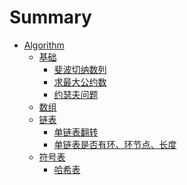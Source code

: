 # Summary

* [Algorithm](algorithm/index.md)
    * [基础](algorithm/basic/index.md)
        * [斐波切纳数列](algorithm/basic/fibonacci.md)
        * [求最大公约数](algorithm/basic/gongyueshu.md)
        * [约瑟夫问题](algorithm/basic/yuesefu.md)
    * [数组](algorithm/array/index.md)
    * [链表](algorithm/linkedlist/index.md)
        * [单链表翻转](algorithm/linkedlist/reverseList.md)
        * [单链表是否有环、环节点、长度](algorithm/linkedlist/circle.md)
    * [符号表](algorithm/symbolTable/index.md)
        * [哈希表](algorithm/symbolTable/hashTable.md)


<!-- * [Part II](part2/README.md)
    * [We love feedback](part2/feedback_please.md)
    * [Better tools for authors](part2/better_tools.md) -->